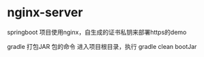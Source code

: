 # nginx-server
springboot 项目使用nginx，自生成的证书私钥来部署https的demo

gradle 打包JAR 包的命令
进入项目根目录，执行 gradle clean bootJar
